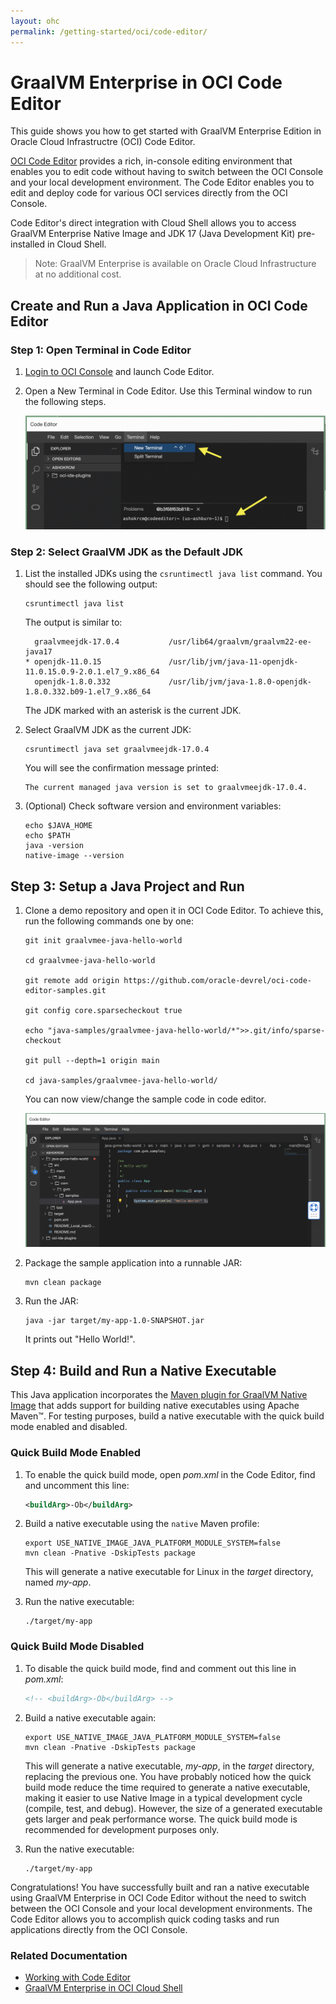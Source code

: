 ```yaml
---
layout: ohc
permalink: /getting-started/oci/code-editor/
---
```


# GraalVM Enterprise in OCI Code Editor

This guide shows you how to get started with GraalVM Enterprise Edition in Oracle Cloud Infrastructre (OCI) Code Editor. 

[OCI Code Editor](https://docs.oracle.com/en-us/iaas/Content/API/Concepts/code_editor_intro.htm) provides a rich, in-console editing environment that enables you to edit code without having to switch between the OCI Console and your local development environment. The Code Editor enables you to edit and deploy code for various OCI services directly from the OCI Console.

Code Editor's direct integration with Cloud Shell allows you to access GraalVM Enterprise Native Image and JDK 17 (Java Development Kit) pre-installed in Cloud Shell.

> Note: GraalVM Enterprise is available on Oracle Cloud Infrastructure at no additional cost.

## Create and Run a Java Application in OCI Code Editor

### Step 1: Open Terminal in Code Editor

1. [Login to OCI Console](https://www.oracle.com/cloud/sign-in.html) and launch Code Editor.
2. Open a New Terminal in Code Editor. Use this Terminal window to run the following steps. 

    ![OCI Code Editor](../img/oci-code-editor.png)

### Step 2: Select GraalVM JDK as the Default JDK

1. List the installed JDKs using the `csruntimectl java list` command. You should see the following output:

    ```shell
    csruntimectl java list
    ```
    
    The output is similar to:
    
    ```shell
      graalvmeejdk-17.0.4           /usr/lib64/graalvm/graalvm22-ee-java17
    * openjdk-11.0.15               /usr/lib/jvm/java-11-openjdk-11.0.15.0.9-2.0.1.el7_9.x86_64
      openjdk-1.8.0.332             /usr/lib/jvm/java-1.8.0-openjdk-1.8.0.332.b09-1.el7_9.x86_64
    ```
    The JDK marked with an asterisk is the current JDK.

2. Select GraalVM JDK as the current JDK:

    ```shell
    csruntimectl java set graalvmeejdk-17.0.4
    ```
    You will see the confirmation message printed:
    ```shell
    The current managed java version is set to graalvmeejdk-17.0.4.
    ```

3. (Optional) Check software version and environment variables:
    ```shell
    echo $JAVA_HOME
    echo $PATH
    java -version
    native-image --version
    ```

## Step 3: Setup a Java Project and Run

1. Clone a demo repository and open it in OCI Code Editor. To achieve this, run the following commands one by one:

    ```shell
    git init graalvmee-java-hello-world

    cd graalvmee-java-hello-world

    git remote add origin https://github.com/oracle-devrel/oci-code-editor-samples.git

    git config core.sparsecheckout true

    echo "java-samples/graalvmee-java-hello-world/*">>.git/info/sparse-checkout

    git pull --depth=1 origin main

    cd java-samples/graalvmee-java-hello-world/
    ```
    You can now view/change the sample code in code editor.

    ![Java project opened in OCI Code Editor](../img/oci-ce-java-app.png)

2. Package the sample application into a runnable JAR:

    ```shell
    mvn clean package
    ```
3. Run the JAR:

    ```shell
    java -jar target/my-app-1.0-SNAPSHOT.jar
    ```
    It prints out "Hello World!".

## Step 4: Build and Run a Native Executable

This Java application incorporates the [Maven plugin for GraalVM Native Image](https://graalvm.github.io/native-build-tools/latest/maven-plugin.html) that adds support for building native executables using Apache Maven™. For testing purposes, build a native executable with the quick build mode enabled and disabled.

### Quick Build Mode Enabled

1. To enable the quick build mode, open _pom.xml_ in the Code Editor, find and uncomment this line:

    ```xml
    <buildArg>-Ob</buildArg>
    ```
2. Build a native executable using the `native` Maven profile:

    ```
    export USE_NATIVE_IMAGE_JAVA_PLATFORM_MODULE_SYSTEM=false
    mvn clean -Pnative -DskipTests package
    ```
    This will generate a native executable for Linux in the _target_ directory, named _my-app_.

3. Run the native executable:
    ```shell
    ./target/my-app
    ```

### Quick Build Mode Disabled

1. To disable the quick build mode, find and comment out this line in _pom.xml_:
 
    ```xml
    <!-- <buildArg>-Ob</buildArg> -->
    ```
2. Build a native executable again:

    ```
    export USE_NATIVE_IMAGE_JAVA_PLATFORM_MODULE_SYSTEM=false
    mvn clean -Pnative -DskipTests package
    ```
    This will generate a native executable, _my-app_, in the _target_ directory, replacing the previous one. You have probably noticed how the quick build mode reduce the time required to generate a native executable, making it easier to use Native Image in a typical development cycle (compile, test, and debug). However, the size of a generated executable gets larger and peak performance worse. The quick build mode is recommended for development purposes only. 

3. Run the native executable:
    ```shell
    ./target/my-app
    ```

Congratulations! You have successfully built and ran a native executable using GraalVM Enterprise in OCI Code Editor without the need to switch between the OCI Console and your local development environments.
The Code Editor allows you to accomplish quick coding tasks and run applications directly from the OCI Console.

### Related Documentation

- [Working with Code Editor](https://docs.oracle.com/en-us/iaas/Content/API/Concepts/code_editor_intro.htm)
- [GraalVM Enterprise in OCI Cloud Shell](cloud-shell.md)